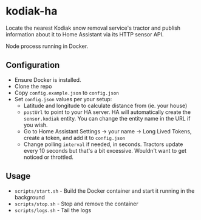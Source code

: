 # kodiak-ha

Locate the nearest Kodiak snow removal service's tractor and publish information about it to Home Assistant via its HTTP sensor API.

Node process running in Docker.

## Configuration

- Ensure Docker is installed.
- Clone the repo
- Copy `config.example.json` to `config.json`
- Set `config.json` values per your setup:
  - Latitude and longitude to calculate distance from (ie. your house)
  - `postUrl` to point to your HA server. HA will automatically create the `sensor.kodiak` entity. You can change the entity name in the URL if you wish.
  - Go to Home Assistant Settings -> your name -> Long Lived Tokens, create a token, and add it to `config.json`
  - Change polling `interval` if needed, in seconds. Tractors update every 10 seconds but that's a bit excessive. Wouldn't want to get noticed or throttled.

## Usage

- `scripts/start.sh` - Build the Docker container and start it running in the background
- `scripts/stop.sh` - Stop and remove the container
- `scripts/logs.sh` - Tail the logs
